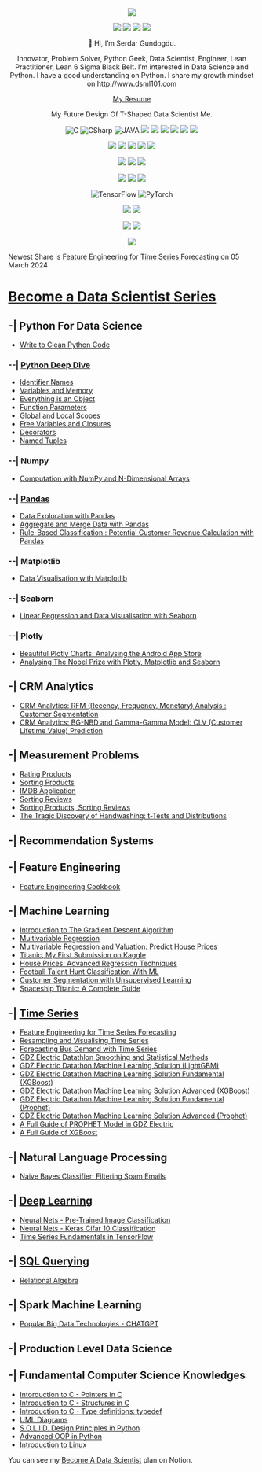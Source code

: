 <div align="center">
<a href="https://www.linkedin.com/in/serdargundogdu/"><img src="https://img.shields.io/badge/LinkedIn-0077B5?style=for-the-badge&logo=linkedin&logoColor=white"></a>
<p><a href="https://www.kaggle.com/serdargundogdu"><img src="https://img.shields.io/badge/Kaggle-20BEFF.svg?style=for-the-badge&logo=Kaggle&logoColor=white"></a>
<a href="https://medium.com/@aserdargun"><img src="https://img.shields.io/badge/Medium-12100E?style=for-the-badge&logo=medium&logoColor=white"></a>
<a href="https://twitter.com/dsml101"><img src="https://img.shields.io/badge/Twitter-%231DA1F2.svg?style=for-the-badge&logo=Twitter&logoColor=white"></a>
<a href="https://www.tr.freelancer.com/u/aserdargun"><img src="https://img.shields.io/badge/Freelancer-29B2FE?style=for-the-badge&logo=Freelancer&logoColor=white"></a>
<p>👋 Hi, I’m Serdar Gundogdu.
<p>Innovator, Problem Solver, Python Geek, Data Scientist, Engineer, Lean Practitioner, Lean 6 Sigma Black Belt.
I’m interested in Data Science and Python. I have a good understanding on Python. I share my growth mindset on http://www.dsml101.com 
<p> <a href="https://drive.google.com/file/d/1EluvZFeUjIzUEH20gDiE7ht01ST2yBq9/view?usp=sharing">My Resume</a>
<p> My Future Design Of T-Shaped Data Scientist Me.
<p><img src="https://img.shields.io/badge/c-%2300599C.svg?style=for-the-badge&logo=c&logoColor=white" alt="C"> <img src="https://img.shields.io/badge/c%23-%23239120.svg?style=for-the-badge&logo=c-sharp&logoColor=white" alt="CSharp"> <img src="https://img.shields.io/badge/Java-ED8B00?style=for-the-badge&logo=java&logoColor=white" alt="JAVA"> <img src="https://img.shields.io/badge/JavaScript-F7DF1E.svg?style=for-the-badge&logo=JavaScript&logoColor=black"> <img src="https://img.shields.io/badge/HTML5-E34F26.svg?style=for-the-badge&logo=HTML5&logoColor=white"> <img src="https://img.shields.io/badge/CSS3-1572B6.svg?style=for-the-badge&logo=CSS3&logoColor=white"> <img src="https://img.shields.io/badge/Git-F05032.svg?style=for-the-badge&logo=Git&logoColor=white"> <img src="https://img.shields.io/badge/Notion-000000.svg?style=for-the-badge&logo=Notion&logoColor=white"> <img src="https://img.shields.io/badge/HackerRank-00EA64.svg?style=for-the-badge&logo=HackerRank&logoColor=white">
<p><img src="https://img.shields.io/badge/Jupyter-F37626.svg?&style=for-the-badge&logo=Jupyter&logoColor=white"> <img src="https://img.shields.io/badge/PyCharm-000000.svg?&style=for-the-badge&logo=PyCharm&logoColor=white"> <img src="https://img.shields.io/badge/Visual_Studio-5C2D91?style=for-the-badge&logo=visual%20studio&logoColor=white"> <img src="https://img.shields.io/badge/Eclipse-2C2255?style=for-the-badge&logo=eclipse&logoColor=white"> <img src="https://img.shields.io/badge/Anaconda-44A833.svg?style=for-the-badge&logo=Anaconda&logoColor=white"> 
<p><img src="https://img.shields.io/badge/Microsoft%20Excel-217346.svg?style=for-the-badge&logo=Microsoft-Excel&logoColor=white"> <img src= "https://img.shields.io/badge/Power%20BI-F2C811.svg?style=for-the-badge&logo=Power-BI&logoColor=black"> <img src="https://img.shields.io/badge/Microsoft%20SQL%20Server-CC2927.svg?style=for-the-badge&logo=Microsoft-SQL-Server&logoColor=white">
<p><img src="https://img.shields.io/badge/scikitlearn-F7931E.svg?style=for-the-badge&logo=scikit-learn&logoColor=white"> <img src="https://img.shields.io/badge/SciPy-8CAAE6.svg?style=for-the-badge&logo=SciPy&logoColor=white"> <img src="https://img.shields.io/badge/SymPy-3B5526.svg?style=for-the-badge&logo=SymPy&logoColor=white">
<p><img src="https://img.shields.io/badge/TensorFlow-%23FF6F00.svg?style=for-the-badge&logo=TensorFlow&logoColor=white" alt="TensorFlow"> <img src="https://img.shields.io/badge/PyTorch-%23EE4C2C.svg?style=for-the-badge&logo=PyTorch&logoColor=white" alt="PyTorch"></p> 
<p><img src="https://img.shields.io/badge/Matplotlib-%23ffffff.svg?style=for-the-badge&logo=Matplotlib&logoColor=black"> <img src="https://img.shields.io/badge/Plotly-239120?style=for-the-badge&logo=plotly&logoColor=white">
<p><img src="https://img.shields.io/badge/NumPy-013243.svg?style=for-the-badge&logo=NumPy&logoColor=white"> <img src="https://img.shields.io/badge/pandas-150458.svg?style=for-the-badge&logo=pandas&logoColor=white">
<p><img src="https://img.shields.io/badge/Python-FFD43B?style=for-the-badge&logo=python&logoColor=blue">
</div>

Newest Share is [Feature Engineering for Time Series Forecasting](https://medium.com/@aserdargun/feature-engineering-for-time-series-forecasting-22a4d1d1f2f4)
on 05 March 2024
 
# [Become a Data Scientist Series](https://medium.com/@aserdargun/veri-bilimi-g%C3%BCc%C3%BC-ad%C4%B1na-6500db752927)
## -| Python For Data Science
* [Write to Clean Python Code](https://medium.com/@aserdargun/write-to-clean-python-code-4391a3db26e6)
 ### --| [Python Deep Dive](https://github.com/aserdargun/DSML101/blob/main/python)
 * [Identifier Names](https://medium.com/@aserdargun/python-deep-dive-identifier-names-92ec00a35b0a)
 * [Variables and Memory](https://medium.com/@aserdargun/python-deep-dive-variables-and-memory-1c3f7c55d13)
 * [Everything is an Object](https://medium.com/@aserdargun/python-deep-dive-everything-is-an-object-in-python-8c0595581e19)
 * [Function Parameters](https://medium.com/@aserdargun/python-deep-dive-function-parameters-3be82cf210be)
 * [Global and Local Scopes](https://medium.com/@aserdargun/python-deep-dive-global-local-scopes-and-namespaces-31c2c0c29d36)
 * [Free Variables and Closures](https://medium.com/@aserdargun/python-deep-dive-6-free-variables-and-closures-ef14d3e51209)
 * [Decorators](https://medium.com/@aserdargun/python-deep-dive-7-decorators-db5ca724dbaa)
 * [Named Tuples](https://medium.com/@aserdargun/python-deep-dive-8-named-tuples-d0a4b0ea0460)
 ### --| Numpy
 * [Computation with NumPy and N-Dimensional Arrays](https://www.kaggle.com/code/serdargundogdu/computation-with-numpy-and-arrays)
 ### --| [Pandas](https://xmind.works/share/7keNk109)
 * [Data Exploration with Pandas](https://www.kaggle.com/code/serdargundogdu/data-exploration-with-pandas)
 * [Aggregate and Merge Data with Pandas](https://www.kaggle.com/code/serdargundogdu/aggregate-and-merge-data-with-pandas)
 * [Rule-Based Classification : Potential Customer Revenue Calculation with Pandas](https://medium.com/@aserdargun/data-science-rule-based-classification-potential-customer-revenue-calculation-with-pandas-most-593b3ad5602)
 ### --| Matplotlib
 * [Data Visualisation with Matplotlib](https://www.kaggle.com/code/serdargundogdu/data-visualisation-with-matplotlib)
 ### --| Seaborn
 * [Linear Regression and Data Visualisation with Seaborn](https://www.kaggle.com/code/serdargundogdu/linear-regression-and-data-visualisation)
 ### --| Plotly
 * [Beautiful Plotly Charts: Analysing the Android App Store](https://www.kaggle.com/code/serdargundogdu/beautiful-plotly-charts)
 * [Analysing The Nobel Prize with Plotly, Matplotlib and Seaborn](https://www.kaggle.com/code/serdargundogdu/analysing-with-plotly-matplotlib-seaborn)
## -| CRM Analytics
  * [CRM Analytics: RFM (Recency, Frequency, Monetary) Analysis : Customer Segmentation](https://www.kaggle.com/code/serdargundogdu/rfm-analysis-customer-segmentation)
  * [CRM Analytics: BG-NBD and Gamma-Gamma Model: CLV (Customer Lifetime Value) Prediction](https://www.kaggle.com/code/serdargundogdu/bg-nbd-and-gamma-gamma-model-clv-prediction)

## -| Measurement Problems
* [Rating Products](https://www.kaggle.com/code/serdargundogdu/measurement-problems-rating-products)
* [Sorting Products](https://www.kaggle.com/code/serdargundogdu/measurement-problems-sorting-products)
* [IMDB Application](https://www.kaggle.com/code/serdargundogdu/measurement-problems-imdb-application)
* [Sorting Reviews](https://www.kaggle.com/code/serdargundogdu/measurement-problems-sorting-reviews)
* [Sorting Products, Sorting Reviews](https://medium.com/@aserdargun/measurement-problems-rating-products-sorting-products-sorting-reviews-9f6567f85f8d)
* [The Tragic Discovery of Handwashing: t-Tests and Distributions](https://www.kaggle.com/code/serdargundogdu/the-tragic-discovery-t-tests-and-distributions)

## -| Recommendation Systems

## -| Feature Engineering
* [Feature Engineering Cookbook](https://www.kaggle.com/code/serdargundogdu/feature-engineering-cookbook)
## -| Machine Learning
* [Introduction to The Gradient Descent Algorithm](https://www.kaggle.com/code/serdargundogdu/introduction-to-gradient-descent)
* [Multivariable Regression](https://www.kaggle.com/code/serdargundogdu/multivariable-regression)
* [Multivariable Regression and Valuation: Predict House Prices](https://www.kaggle.com/code/serdargundogdu/multivariable-regression-predict-house-prices)
* [Titanic, My First Submission on Kaggle](https://www.kaggle.com/code/serdargundogdu/my-first-submission-titanic)
* [House Prices: Advanced Regression Techniques](https://www.kaggle.com/code/serdargundogdu/house-prices-advanced-regression-techniques)
* [Football Talent Hunt Classification With ML](https://www.kaggle.com/code/serdargundogdu/football-talent-hunt-classification-with-ml)
* [Customer Segmentation with Unsupervised Learning](https://www.kaggle.com/code/serdargundogdu/customer-segmentation-with-unsupervised-learning)
* [Spaceship Titanic: A Complete Guide](https://www.kaggle.com/code/serdargundogdu/spaceship-titanic-a-complete-guide)
## -| [Time Series](https://medium.com/@aserdargun/zaman-serileri-f1e23fe4d72d)
* [Feature Engineering for Time Series Forecasting](https://medium.com/@aserdargun/feature-engineering-for-time-series-forecasting-22a4d1d1f2f4)
* [Resampling and Visualising Time Series](https://www.kaggle.com/code/serdargundogdu/resampling-and-visualising-time-series)
* [Forecasting Bus Demand with Time Series](https://www.kaggle.com/code/serdargundogdu/forecasting-bus-demand-with-time-series)
* [GDZ Electric Datathlon Smoothing and Statistical Methods](https://www.kaggle.com/code/serdargundogdu/gdz-elektrik-smoothing-ve-statistiksel-z-mler)
* [GDZ Electric Datathon Machine Learning Solution (LightGBM)](https://www.kaggle.com/code/serdargundogdu/gdz-elektrik-makine-renmesi-lightgbm)
* [GDZ Electric Datathon Machine Learning Solution Fundamental (XGBoost)](https://www.kaggle.com/code/serdargundogdu/gdz-elektrik-makine-renmesi-lk-xgboost)
* [GDZ Electric Datathon Machine Learning Solution Advanced (XGBoost)](https://www.kaggle.com/code/serdargundogdu/gdz-elektrik-makine-renmesi-leri-xgboost)
* [GDZ Electric Datathon Machine Learning Solution Fundamental (Prophet)](https://www.kaggle.com/code/serdargundogdu/gdz-elektrik-makine-renmesi-prophet)
* [GDZ Electric Datathon Machine Learning Solution Advanced (Prophet)](https://www.kaggle.com/code/serdargundogdu/gdz-electric-ml-with-prophet)
* [A Full Guide of PROPHET Model in GDZ Electric](https://www.kaggle.com/code/serdargundogdu/a-full-guide-of-prophet-model-in-gdz-elektrik)
* [A Full Guide of XGBoost](https://medium.com/@aserdargun/a-full-guide-of-xgboost-35244059669c)
## -| Natural Language Processing
* [Naive Bayes Classifier: Filtering Spam Emails](https://www.kaggle.com/code/serdargundogdu/naive-bayes-classifier-filtering-spam-emails)
## -| [Deep Learning](https://github.com/aserdargun/DSML101/tree/main/tensorflow)
* [Neural Nets - Pre-Trained Image Classification](https://www.kaggle.com/code/serdargundogdu/neural-nets-pretrained-image-classification)
* [Neural Nets - Keras Cifar 10 Classification](https://www.kaggle.com/serdargundogdu/neural-nets-keras-cifar-10-classification)
* [Time Series Fundamentals in TensorFlow](https://medium.com/@aserdargun/time-series-fundamentals-in-tensorflow-be9ad6be0b22)
## -| [SQL Querying](https://xmind.works/share/Z6ToBIxE)
* [Relational Algebra](https://xmind.works/share/ds75rkKM)

## -| Spark Machine Learning
* [Popular Big Data Technologies - CHATGPT](https://medium.com/@aserdargun/popular-big-data-technologies-chatgpt-710c62b998eb)

## -| Production Level Data Science

## -| Fundamental Computer Science Knowledges
* [Intorduction to C - Pointers in C](https://medium.com/@aserdargun/pointers-in-c-aa206ee00402)
* [Introduction to C - Structures in C](https://medium.com/@aserdargun/c-structures-struct-0c9f6440ec1e)
* [Introduction to C - Type definitions: typedef](https://medium.com/@aserdargun/introduction-to-c-type-definitions-typedef-d5da6f7d8816)
* [UML Diagrams](https://medium.com/@aserdargun/uml-diagrams-7903213b6dd6)
* [S.O.L.I.D. Design Principles in Python](https://medium.com/@aserdargun/s-o-l-i-d-design-principles-in-python-e632230d6bbe)
* [Advanced OOP in Python](https://medium.com/@aserdargun/advanced-oop-in-python-a5f6130da291)
* [Introduction to Linux](https://medium.com/p/f20e68de3e59)

You can see my [Become A Data Scientist](https://far-runner-c38.notion.site/Serdar-Gundogdu-b92da615b2fa44febb2dd5077ee3a67c?pvs=4) plan on Notion.
